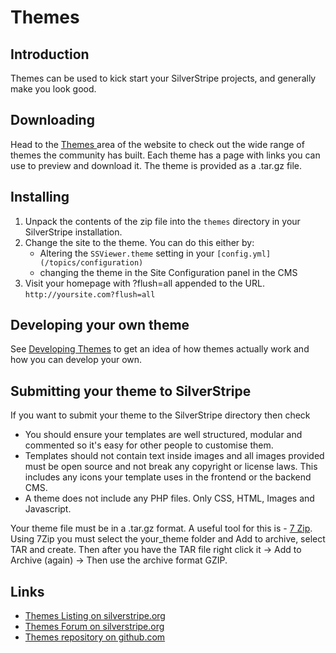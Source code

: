 # Themes

## Introduction

Themes can be used to kick start your SilverStripe projects, and generally make you look good.

## Downloading

Head to the [ Themes ](http://www.silverstripe.org/themes) area of the website to check out the wide range of themes
the community has built. Each theme has a page with links you can use to preview and download it. The theme is provided
as a .tar.gz file.

## Installing

1.  Unpack the contents of the zip file into the `themes` directory in your SilverStripe installation.
2.  Change the site to the theme. You can do this either by:
	- Altering the `SSViewer.theme` setting in your `[config.yml](/topics/configuration)`
	- changing the theme in the Site Configuration panel in the CMS
3. Visit your homepage with ?flush=all appended to the URL. `http://yoursite.com?flush=all`

## Developing your own theme

See [Developing Themes](theme-development) to get an idea of how themes actually work and how you can develop your own. 

## Submitting your theme to SilverStripe

If you want to submit your theme to the SilverStripe directory then check

* You should ensure your templates are well structured, modular and commented so it's easy for other people to 
 customise them.
*  Templates should not contain text inside images and all images provided must be open source and not break any copyright or license laws. 
 This includes any icons your template uses in the frontend or the backend CMS.
*  A theme does not include any PHP files. Only CSS, HTML, Images and Javascript.

Your theme file must be in a .tar.gz format. A useful tool for this is - [7 Zip](http://www.7-zip.org/). Using 7Zip you
must select the your_theme folder and Add to archive, select TAR and create. Then after you have the TAR file right
click it -> Add to Archive (again) -> Then use the archive format GZIP.

## Links

 * [Themes Listing on silverstripe.org](http://silverstripe.org/themes)
 * [Themes Forum on silverstripe.org](http://www.silverstripe.org/themes-2/)
 * [Themes repository on github.com](http://github.com/silverstripe-themes)
